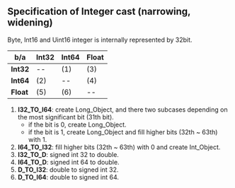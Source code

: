 ## Specification of Integer cast (narrowing, widening)

Byte, Int16 and Uint16 integer is internally represented by 32bit.


| b/a        | **Int32**  | **Int64**  | **Float**  |
|------------|------------|------------|------------|
| **Int32**  |   --       |   (1)      |   (3)      |
| **Int64**  |   (2)      |   --       |   (4)      |
| **Float**  |   (5)      |   (6)      |   --       |


1. **I32_TO_I64**: create Long_Object, and there two subcases depending on the most significant bit (31th bit).
   *  if the bit is 0, create Long_Object.
   *  if the bit is 1, create Long_Object and fill higher bits (32th ~ 63th) with 1.
2. **I64_TO_I32**: fill higher bits (32th ~ 63th) with 0 and create Int_Object.
3. **I32_TO_D**: signed int 32 to double.
4. **I64_TO_D**: signed int 64 to double.
5. **D_TO_I32**: double to signed int 32.
6. **D_TO_I64**: double to signed int 64.